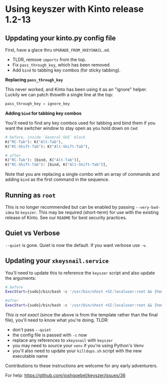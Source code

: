 # Using keyszer with Kinto release 1.2-13

## Uppdating your kinto.py config file

First, have a glace thru `UPGRADE_FROM_XKEYSNAIL.md`.

- TLDR, remove `imports` from the top.
- Fix `pass_through_key`, which has been removed.
- Add `bind` to tabbing key combos (for sticky tabbing).

**Replacing `pass_through_key`**

This never worked, and Kinto has been using it as an "ignore" helper.  Luckily we can patch thiswith a single line at the top:

```py
pass_through_key = ignore_key
```

**Adding `bind` for tabbing key combos**

You'll need to find any key combos used for tabbing and bind them if you want the switcher window to stay open as you hold down on `Cmd`:

```py
# before, inside `General GUI` block
K("RC-Tab"): K("Alt-Tab"),
K("RC-Shift-Tab"): K("Alt-Shift-Tab"),

# after
K("RC-Tab"): [bind, K("Alt-Tab")],
K("RC-Shift-Tab"): [bind, K("Alt-Shift-Tab")],
```

Note that you are replacing a single combo with an array of commands and adding `bind` as the first command in the sequence.


## Running as `root`

This is no longer recommended but can be enabled by passing `--very-bad-idea` to `keyszer`.  This may be required (short-term) for use with the existing release of Kinto.  See our `README` for best security practices.


## Quiet vs Verbose

`--quiet` is gone.  Quiet is now the default.  If you want verbose use `-v`.


## Updating your `xkeysnail.service`

You'll need to update this to reference the `keyszer` script and also update the arguments:

```sh
# before
ExecStart={sudo}/bin/bash -c '/usr/bin/xhost +SI:localuser:root && {homedir}/.config/kinto/killdups.sh && {xkeysnail} --quiet --watch {homedir}/.config/kinto/kinto.py'

#after
ExecStart={sudo}/bin/bash -c '/usr/bin/xhost +SI:localuser:root && {homedir}/.config/kinto/killdups.sh && {xkeysnail} --watch -c {homedir}/.config/kinto/kinto.py'
```

_This is not exact_ (since the above is from the template rather than the final file), you'll need to know what you're doing.  TLDR:

- don't pass `--quiet`
- the config file is passed with `-c` now
- replace any references to `xkeysnail` with `keyszer`
- you may need to source your `venv` if you're using Python's Venv
- you'll also need to update your `killdups.sh` script with the new executable name


Contributions to these instructions are welcome for any early adventurers.

For help: https://github.com/joshgoebel/keyszer/issues/36







